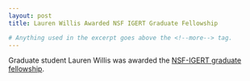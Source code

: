 ```yaml
---
layout: post
title: Lauren Willis Awarded NSF IGERT Graduate Fellowship

# Anything used in the excerpt goes above the <!--more--> tag.
---
```


Graduate student Lauren Willis was awarded the [NSF-IGERT graduate fellowship](http://nano.materials.drexel.edu/IGERT.html). 

<!--more-->
